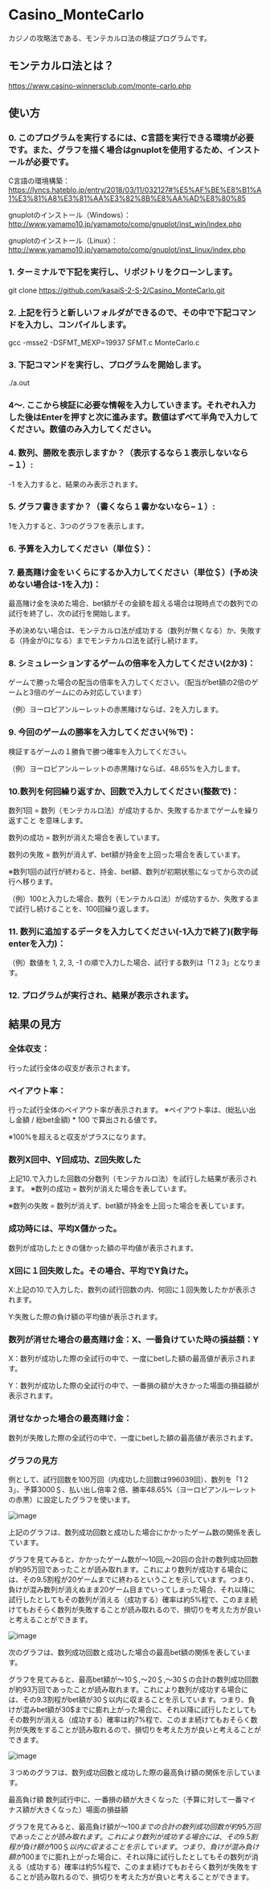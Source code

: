 # Casino_MonteCarlo
カジノの攻略法である、モンテカルロ法の検証プログラムです。
## モンテカルロ法とは？
https://www.casino-winnersclub.com/monte-carlo.php
## 使い方
### 0. このプログラムを実行するには、C言語を実行できる環境が必要です。また、グラフを描く場合はgnuplotを使用するため、インストールが必要です。
C言語の環境構築：https://lyncs.hateblo.jp/entry/2018/03/11/032127#%E5%AF%BE%E8%B1%A1%E3%81%A8%E3%81%AA%E3%82%8B%E8%AA%AD%E8%80%85

gnuplotのインストール（Windows）：http://www.yamamo10.jp/yamamoto/comp/gnuplot/inst_win/index.php

gnuplotのインストール（Linux）：http://www.yamamo10.jp/yamamoto/comp/gnuplot/inst_linux/index.php
### 1. ターミナルで下記を実行し、リポジトリをクローンします。
git clone https://github.com/kasaiS-2-S-2/Casino_MonteCarlo.git
### 2. 上記を行うと新しいフォルダができるので、その中で下記コマンドを入力し、コンパイルします。
gcc -msse2 -DSFMT_MEXP=19937 SFMT.c MonteCarlo.c
### 3. 下記コマンドを実行し、プログラムを開始します。
./a.out

### 4〜. ここから検証に必要な情報を入力していきます。それぞれ入力した後はEnterを押すと次に進みます。数値はずべて半角で入力してください。数値のみ入力してください。

### 4. 数列、勝敗を表示しますか？（表示するなら１表示しないなら−１）:
-1 を入力すると、結果のみ表示されます。
### 5. グラフ書きますか？（書くなら１書かないなら−１）:
1を入力すると、3つのグラフを表示します。
### 6. 予算を入力してください（単位＄）：
### 7. 最高賭け金をいくらにするか入力してください（単位＄）(予め決めない場合は-1を入力)：
最高賭け金を決めた場合、bet額がその金額を超える場合は現時点での数列での試行を終了し、次の試行を開始します。

予め決めない場合は、モンテカルロ法が成功する（数列が無くなる）か、失敗する（持金が0になる）までモンテカルロ法を試行し続けます。
### 8. シミュレーションするゲームの倍率を入力してください(2か3)：
ゲームで勝った場合の配当の倍率を入力してください。（配当がbet額の2倍のゲームと3倍のゲームにのみ対応しています）

（例）ヨーロピアンルーレットの赤黒賭けならば、2を入力します。
### 9. 今回のゲームの勝率を入力してください(％で)：
検証するゲームの１勝負で勝つ確率を入力してください。

（例）ヨーロピアンルーレットの赤黒賭けならば、48.65%を入力します。
### 10.数列を何回繰り返すか、回数で入力してください(整数で)：
数列1回 = 数列（モンテカルロ法）が成功するか、失敗するかまでゲームを繰り返すこと を意味します。

数列の成功 = 数列が消えた場合を表しています。

数列の失敗 = 数列が消えず、bet額が持金を上回った場合を表しています。

※数列1回の試行が終わると、持金、bet額、数列が初期状態になってから次の試行へ移ります。

（例）100と入力した場合、数列（モンテカルロ法）が成功するか、失敗するまで試行し続けることを、100回繰り返します。
### 11. 数列に追加するデータを入力してください(-1入力で終了)(数字毎enterを入力)：
（例）数値を 1, 2, 3, -1 の順で入力した場合、試行する数列は「1 2 3」となります。
### 12. プログラムが実行され、結果が表示されます。

## 結果の見方
### 全体収支：
行った試行全体の収支が表示されます。
### ペイアウト率：
行った試行全体のペイアウト率が表示されます。
※ペイアウト率は、(総払い出し金額 / 総bet金額) * 100 で算出される値です。

※100%を超えると収支がプラスになります。
### 数列X回中、Y回成功、Z回失敗した
上記10.で入力した回数の分数列（モンテカルロ法）を試行した結果が表示されます。
※数列の成功 = 数列が消えた場合を表しています。

※数列の失敗 = 数列が消えず、bet額が持金を上回った場合を表しています。
### 成功時には、平均X儲かった。
数列が成功したときの儲かった額の平均値が表示されます。
### X回に１回失敗した。その場合、平均でY負けた。
X:上記の10.で入力した、数列の試行回数の内、何回に１回失敗したかが表示されます。

Y:失敗した際の負け額の平均値が表示されます。
### 数列が消せた場合の最高賭け金：X、一番負けていた時の損益額：Y
X：数列が成功した際の全試行の中で、一度にbetした額の最高値が表示されます。

Y：数列が成功した際の全試行の中で、一番損の額が大きかった場面の損益額が表示されます。
### 消せなかった場合の最高賭け金：
数列が失敗した際の全試行の中で、一度にbetした額の最高値が表示されます。

### グラフの見方
例として、試行回数を100万回（内成功した回数は996039回）、数列を「1 2 3」、予算3000＄、払い出し倍率２倍、勝率48.65%（ヨーロピアンルーレットの赤黒）に設定したグラフを使います。

![image](https://user-images.githubusercontent.com/67869001/122716392-28bf6200-d2a5-11eb-9cd3-6c82334f46d1.png)

上記のグラフは、数列成功回数と成功した場合にかかったゲーム数の関係を表しています。


グラフを見てみると、かかったゲーム数が〜10回,〜20回の合計の数列成功回数が約95万回であったことが読み取れます。これにより数列が成功する場合には、その9.5割程が20ゲームまでに終わるということを示しています。つまり、負けが混み数列が消えぬまま20ゲーム目までいってしまった場合、それ以降に試行したとしてもその数列が消える（成功する）確率は約5%程で、このまま続けてもおそらく数列が失敗することが読み取れるので、損切りを考えた方が良いと考えることができます。

![image](https://user-images.githubusercontent.com/67869001/122718038-658c5880-d2a7-11eb-9c7d-0d19f35c0232.png)

次のグラフは、数列成功回数と成功した場合の最高bet額の関係を表しています。


グラフを見てみると、最高bet額が〜10＄,〜20＄,〜30＄の合計の数列成功回数が約93万回であったことが読み取れます。これにより数列が成功する場合には、その9.3割程がbet額が30＄以内に収まることを示しています。つまり、負けが混みbet額が30$までに膨れ上がった場合に、それ以降に試行したとしてもその数列が消える（成功する）確率は約7%程で、このまま続けてもおそらく数列が失敗をすることが読み取れるので、損切りを考えた方が良いと考えることができます。

![image](https://user-images.githubusercontent.com/67869001/122719086-ac2e8280-d2a8-11eb-8e0a-18657780815c.png)

３つめのグラフは、数列成功回数と成功した際の最高負け額の関係を示しています。

最高負け額  数列試行中に、一番損の額が大きくなった（予算に対して一番マイナス額が大きくなった）場面の損益額


グラフを見てみると、最高負け額が〜100$までの合計の数列成功回数が約95万回であったことが読み取れます。これにより数列が成功する場合には、その9.5割程が負け額が100＄以内に収まることを示しています。つまり、負けが混み負け額が100$までに膨れ上がった場合に、それ以降に試行したとしてもその数列が消える（成功する）確率は約5%程で、このまま続けてもおそらく数列が失敗をすることが読み取れるので、損切りを考えた方が良いと考えることができます。
